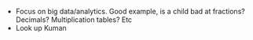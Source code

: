  * Focus on big data/analytics. Good example, is a child bad at fractions? Decimals? Multiplication tables? Etc
 * Look up Kuman
